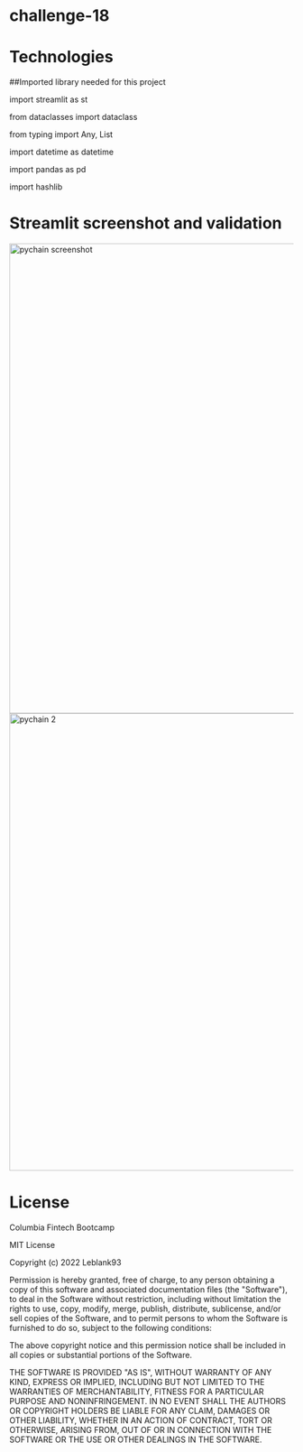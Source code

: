 # challenge-18

# Technologies

##Imported library needed for this project

 import streamlit as st
 
 from dataclasses import dataclass
 
 from typing import Any, List
 
 import datetime as datetime
 
 import pandas as pd
 
 import hashlib

# Streamlit screenshot and validation

<img width="833" alt="pychain screenshot" src="https://user-images.githubusercontent.com/90729599/151710360-dce42947-41d8-44e2-8e7d-8034e2e279b5.PNG">
<img width="811" alt="pychain 2" src="https://user-images.githubusercontent.com/90729599/151710449-298385cf-18d7-459c-a1c9-24a0feb559f2.PNG">


# License

Columbia Fintech Bootcamp

MIT License

Copyright (c) 2022 Leblank93

Permission is hereby granted, free of charge, to any person obtaining a copy of this software and associated documentation files (the "Software"), to deal in the Software without restriction, including without limitation the rights to use, copy, modify, merge, publish, distribute, sublicense, and/or sell copies of the Software, and to permit persons to whom the Software is furnished to do so, subject to the following conditions:

The above copyright notice and this permission notice shall be included in all copies or substantial portions of the Software.

THE SOFTWARE IS PROVIDED "AS IS", WITHOUT WARRANTY OF ANY KIND, EXPRESS OR IMPLIED, INCLUDING BUT NOT LIMITED TO THE WARRANTIES OF MERCHANTABILITY, FITNESS FOR A PARTICULAR PURPOSE AND NONINFRINGEMENT. IN NO EVENT SHALL THE AUTHORS OR COPYRIGHT HOLDERS BE LIABLE FOR ANY CLAIM, DAMAGES OR OTHER LIABILITY, WHETHER IN AN ACTION OF CONTRACT, TORT OR OTHERWISE, ARISING FROM, OUT OF OR IN CONNECTION WITH THE SOFTWARE OR THE USE OR OTHER DEALINGS IN THE SOFTWARE.
